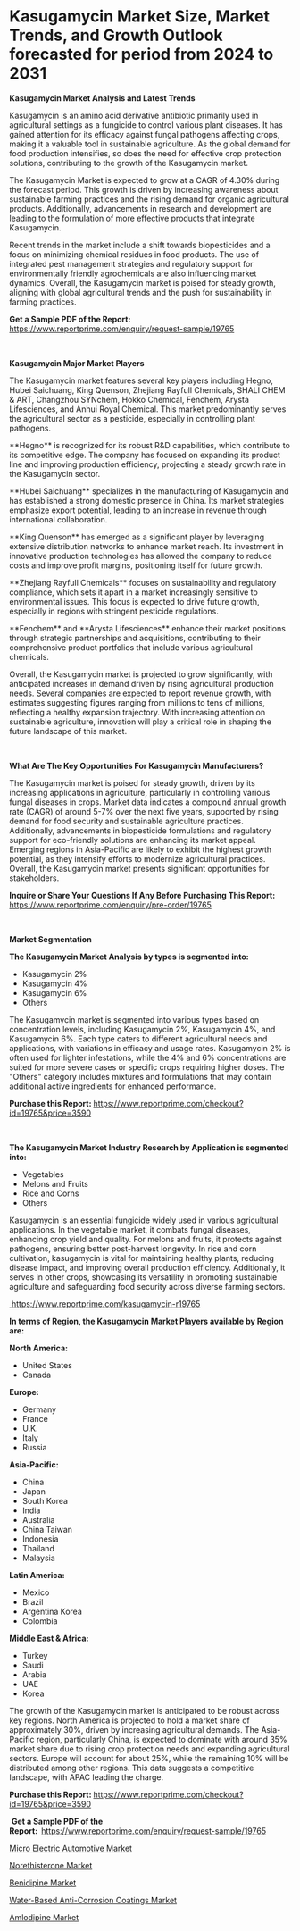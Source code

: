 <p><h1>Kasugamycin Market Size, Market Trends, and Growth Outlook forecasted for period from 2024 to 2031</h1></p><p><strong>Kasugamycin Market Analysis and Latest Trends</strong></p>
<p><p>Kasugamycin is an amino acid derivative antibiotic primarily used in agricultural settings as a fungicide to control various plant diseases. It has gained attention for its efficacy against fungal pathogens affecting crops, making it a valuable tool in sustainable agriculture. As the global demand for food production intensifies, so does the need for effective crop protection solutions, contributing to the growth of the Kasugamycin market.</p><p>The Kasugamycin Market is expected to grow at a CAGR of 4.30% during the forecast period. This growth is driven by increasing awareness about sustainable farming practices and the rising demand for organic agricultural products. Additionally, advancements in research and development are leading to the formulation of more effective products that integrate Kasugamycin.</p><p>Recent trends in the market include a shift towards biopesticides and a focus on minimizing chemical residues in food products. The use of integrated pest management strategies and regulatory support for environmentally friendly agrochemicals are also influencing market dynamics. Overall, the Kasugamycin market is poised for steady growth, aligning with global agricultural trends and the push for sustainability in farming practices.</p></p>
<p><strong>Get a Sample PDF of the Report:&nbsp;</strong> <a href="https://www.reportprime.com/enquiry/request-sample/19765?utm_campaign=1141&utm_medium=2&utm_source=Github&utm_content=ia&utm_term=02122024&utm_id=kasugamycin">https://www.reportprime.com/enquiry/request-sample/19765</a></p>
<p>&nbsp;</p>
<p><strong>Kasugamycin Major Market Players</strong></p>
<p><p>The Kasugamycin market features several key players including Hegno, Hubei Saichuang, King Quenson, Zhejiang Rayfull Chemicals, SHALI CHEM & ART, Changzhou SYNchem, Hokko Chemical, Fenchem, Arysta Lifesciences, and Anhui Royal Chemical. This market predominantly serves the agricultural sector as a pesticide, especially in controlling plant pathogens.</p><p>**Hegno** is recognized for its robust R&D capabilities, which contribute to its competitive edge. The company has focused on expanding its product line and improving production efficiency, projecting a steady growth rate in the Kasugamycin sector.</p><p>**Hubei Saichuang** specializes in the manufacturing of Kasugamycin and has established a strong domestic presence in China. Its market strategies emphasize export potential, leading to an increase in revenue through international collaboration.</p><p>**King Quenson** has emerged as a significant player by leveraging extensive distribution networks to enhance market reach. Its investment in innovative production technologies has allowed the company to reduce costs and improve profit margins, positioning itself for future growth.</p><p>**Zhejiang Rayfull Chemicals** focuses on sustainability and regulatory compliance, which sets it apart in a market increasingly sensitive to environmental issues. This focus is expected to drive future growth, especially in regions with stringent pesticide regulations.</p><p>**Fenchem** and **Arysta Lifesciences** enhance their market positions through strategic partnerships and acquisitions, contributing to their comprehensive product portfolios that include various agricultural chemicals.</p><p>Overall, the Kasugamycin market is projected to grow significantly, with anticipated increases in demand driven by rising agricultural production needs. Several companies are expected to report revenue growth, with estimates suggesting figures ranging from millions to tens of millions, reflecting a healthy expansion trajectory. With increasing attention on sustainable agriculture, innovation will play a critical role in shaping the future landscape of this market.</p></p>
<p>&nbsp;</p>
<p><strong>What Are The Key Opportunities For Kasugamycin Manufacturers?</strong></p>
<p><p>The Kasugamycin market is poised for steady growth, driven by its increasing applications in agriculture, particularly in controlling various fungal diseases in crops. Market data indicates a compound annual growth rate (CAGR) of around 5-7% over the next five years, supported by rising demand for food security and sustainable agriculture practices. Additionally, advancements in biopesticide formulations and regulatory support for eco-friendly solutions are enhancing its market appeal. Emerging regions in Asia-Pacific are likely to exhibit the highest growth potential, as they intensify efforts to modernize agricultural practices. Overall, the Kasugamycin market presents significant opportunities for stakeholders.</p></p>
<p><strong>Inquire or Share Your Questions If Any Before Purchasing This Report:</strong> <a href="https://www.reportprime.com/enquiry/pre-order/19765?utm_campaign=1141&utm_medium=2&utm_source=Github&utm_content=ia&utm_term=02122024&utm_id=kasugamycin">https://www.reportprime.com/enquiry/pre-order/19765</a></p>
<p>&nbsp;</p>
<p><strong>Market Segmentation</strong></p>
<p><strong>The Kasugamycin Market Analysis by types is segmented into:</strong></p>
<p><ul><li>Kasugamycin 2%</li><li>Kasugamycin 4%</li><li>Kasugamycin 6%</li><li>Others</li></ul></p>
<p><p>The Kasugamycin market is segmented into various types based on concentration levels, including Kasugamycin 2%, Kasugamycin 4%, and Kasugamycin 6%. Each type caters to different agricultural needs and applications, with variations in efficacy and usage rates. Kasugamycin 2% is often used for lighter infestations, while the 4% and 6% concentrations are suited for more severe cases or specific crops requiring higher doses. The "Others" category includes mixtures and formulations that may contain additional active ingredients for enhanced performance.</p></p>
<p><strong>Purchase this Report:&nbsp;</strong><a href="https://www.reportprime.com/checkout?id=19765&price=3590&utm_campaign=1141&utm_medium=2&utm_source=Github&utm_content=ia&utm_term=02122024&utm_id=kasugamycin">https://www.reportprime.com/checkout?id=19765&price=3590</a></p>
<p>&nbsp;</p>
<p><strong>The Kasugamycin Market Industry Research by Application is segmented into:</strong></p>
<p><ul><li>Vegetables</li><li>Melons and Fruits</li><li>Rice and Corns</li><li>Others</li></ul></p>
<p><p>Kasugamycin is an essential fungicide widely used in various agricultural applications. In the vegetable market, it combats fungal diseases, enhancing crop yield and quality. For melons and fruits, it protects against pathogens, ensuring better post-harvest longevity. In rice and corn cultivation, kasugamycin is vital for maintaining healthy plants, reducing disease impact, and improving overall production efficiency. Additionally, it serves in other crops, showcasing its versatility in promoting sustainable agriculture and safeguarding food security across diverse farming sectors.</p></p>
<p><a href="https://www.reportprime.com/kasugamycin-r19765?utm_campaign=1141&utm_medium=2&utm_source=Github&utm_content=ia&utm_term=02122024&utm_id=kasugamycin">&nbsp;https://www.reportprime.com/kasugamycin-r19765</a></p>
<p><strong>In terms of Region, the Kasugamycin Market Players available by Region are:</strong></p>
<p>
    <p> <strong> North America: </strong>
        <ul>
            <li>United States</li>
            <li>Canada</li>
        </ul>
        </p> 
    <p> <strong> Europe: </strong>
        <ul>
            <li>Germany</li>
            <li>France</li>
            <li>U.K.</li>
            <li>Italy</li>
            <li>Russia</li>
        </ul>
        </p> 
    <p> <strong> Asia-Pacific: </strong>
        <ul>
            <li>China</li>
            <li>Japan</li>
            <li>South Korea</li>
            <li>India</li>
            <li>Australia</li>
            <li>China Taiwan</li>
            <li>Indonesia</li>
            <li>Thailand</li>
            <li>Malaysia</li>
        </ul>
        </p> 
    <p> <strong> Latin America: </strong>
        <ul>
            <li>Mexico</li>
            <li>Brazil</li>
            <li>Argentina Korea</li>
            <li>Colombia</li>
        </ul>
        </p> 
    <p> <strong> Middle East & Africa: </strong>
        <ul>
            <li>Turkey</li>
            <li>Saudi</li>
            <li>Arabia</li>
            <li>UAE</li>
            <li>Korea</li>
        </ul>
    </p>
    </p>
<p><p>The growth of the Kasugamycin market is anticipated to be robust across key regions. North America is projected to hold a market share of approximately 30%, driven by increasing agricultural demands. The Asia-Pacific region, particularly China, is expected to dominate with around 35% market share due to rising crop protection needs and expanding agricultural sectors. Europe will account for about 25%, while the remaining 10% will be distributed among other regions. This data suggests a competitive landscape, with APAC leading the charge.</p></p>
<p><strong>Purchase this Report: </strong><a href="https://www.reportprime.com/checkout?id=19765&price=3590&utm_campaign=1141&utm_medium=2&utm_source=Github&utm_content=ia&utm_term=02122024&utm_id=kasugamycin">https://www.reportprime.com/checkout?id=19765&price=3590</a></p>
<p>&nbsp;<strong>Get a Sample PDF of the Report:&nbsp;&nbsp;</strong><a href="https://www.reportprime.com/enquiry/request-sample/19765?utm_campaign=1141&utm_medium=2&utm_source=Github&utm_content=ia&utm_term=02122024&utm_id=kasugamycin">https://www.reportprime.com/enquiry/request-sample/19765</a></p>
<p><strong></strong></p>
<p><p><a href="https://issuu.com/reportprime-2/docs/micro-electric-automotive-market-size-2030.pptx?utm_campaign=1141&utm_medium=2&utm_source=Github&utm_content=ia&utm_term=02122024&utm_id=kasugamycin">Micro Electric Automotive Market</a></p><p><a href="https://www.linkedin.com/pulse/significant-growth-anticipated-norethisterone-market-projected-wgx6e?utm_campaign=1141&utm_medium=2&utm_source=Github&utm_content=ia&utm_term=02122024&utm_id=kasugamycin">Norethisterone Market</a></p><p><a href="https://www.linkedin.com/pulse/market-size-scope-benidipine-forecasted-growth-cagr-118-lm5de?utm_campaign=1141&utm_medium=2&utm_source=Github&utm_content=ia&utm_term=02122024&utm_id=kasugamycin">Benidipine Market</a></p><p><a href="https://issuu.com/reportprime-2/docs/water-based-anti-corrosion-coatings-market-size-20?utm_campaign=1141&utm_medium=2&utm_source=Github&utm_content=ia&utm_term=02122024&utm_id=kasugamycin">Water-Based Anti-Corrosion Coatings Market</a></p><p><a href="https://www.linkedin.com/pulse/amlodipine-sector-surge-147-growth-roadmap-2031-trend-insights-qsmse?utm_campaign=1141&utm_medium=2&utm_source=Github&utm_content=ia&utm_term=02122024&utm_id=kasugamycin">Amlodipine Market</a></p></p>